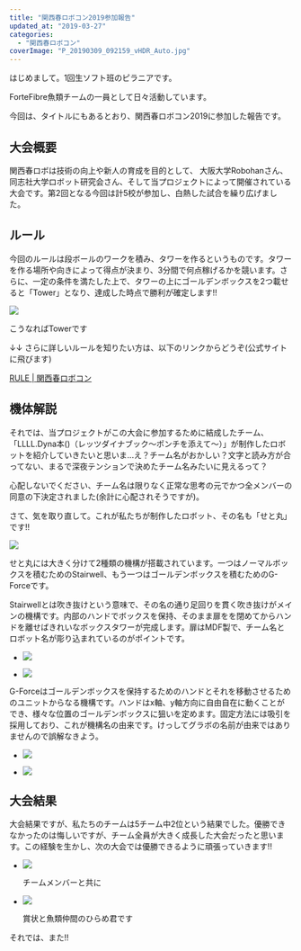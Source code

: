 ```yaml
---
title: "関西春ロボコン2019参加報告"
updated_at: "2019-03-27"
categories: 
  - "関西春ロボコン"
coverImage: "P_20190309_092159_vHDR_Auto.jpg"
---
```


はじめまして。1回生ソフト班のピラニアです。

ForteFibre魚類チームの一員として日々活動しています。

今回は、タイトルにもあるとおり、関西春ロボコン2019に参加した報告です。

## 大会概要

関西春ロボは技術の向上や新人の育成を目的として、 大阪大学Robohanさん、同志社大学ロボット研究会さん、そして当プロジェクトによって開催されている大会です。第2回となる今回は計5校が参加し、白熱した試合を繰り広げました。

## ルール

今回のルールは段ボールのワークを積み、タワーを作るというものです。タワーを作る場所や向きによって得点が決まり、3分間で何点稼げるかを競います。さらに、一定の条件を満たした上で、タワーの上にゴールデンボックスを2つ載せると「Tower」となり、達成した時点で勝利が確定します!!

![](images/OI000186.jpg)

こうなればTowerです

↓↓ さらに詳しいルールを知りたい方は、以下のリンクからどうぞ(公式サイトに飛びます)

[RULE | 関西春ロボコン](http://関西春ロボコン.com/rule.html)

## 機体解説

それでは、当プロジェクトがこの大会に参加するために結成したチーム、「LLLL.Dyna本()（レッツダイナブック〜ポンチを添えて〜）」が制作したロボットを紹介していきたいと思いま...え？チーム名がおかしい？文字と読み方が合ってない、まるで深夜テンションで決めたチーム名みたいに見えるって？

心配しないでください、チーム名は限りなく正常な思考の元でかつ全メンバーの同意の下決定されました(余計に心配されそうですが)。

さて、気を取り直して。これが私たちが制作したロボット、その名も「せと丸」です!!

![](images/P_20190309_092159_vHDR_Auto.jpg)

せと丸には大きく分けて2種類の機構が搭載されています。一つはノーマルボックスを積むためのStairwell、もう一つはゴールデンボックスを積むためのG-Forceです。

Stairwellとは吹き抜けという意味で、その名の通り足回りを貫く吹き抜けがメインの機構です。内部のハンドでボックスを保持、そのまま扉をを閉めてからハンドを離せばきれいなボックスタワーが完成します。扉はMDF製で、チーム名とロボット名が彫り込まれているのがポイントです。

- ![](images/7151074615267218072_IMG_0621-1.jpg)
    
- ![](images/55555-1.jpg)
    

G-Forceはゴールデンボックスを保持するためのハンドとそれを移動させるためのユニットからなる機構です。ハンドはx軸、y軸方向に自由自在に動くことができ、様々な位置のゴールデンボックスに狙いを定めます。固定方法には吸引を採用しており、これが機構名の由来です。けっしてグラボの名前が由来ではありませんので誤解なきよう。

- ![](images/P_20190309_092255_vHDR_Auto.jpg)
    
- ![](images/7461644657273088984_IMG_0776.jpg)
    

## 大会結果

大会結果ですが、私たちのチームは5チーム中2位という結果でした。優勝できなかったのは悔しいですが、チーム全員が大きく成長した大会だったと思います。この経験を生かし、次の大会では優勝できるように頑張っていきます!!

- ![](images/OI000198.jpg)
    
    チームメンバーと共に
    
- ![](images/0ff1c161e6a5d90503d40bc116fea583.jpg)
    
    賞状と魚類仲間のひらめ君です
    

それでは、また!!
